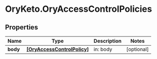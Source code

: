 # OryKeto.OryAccessControlPolicies

## Properties
Name | Type | Description | Notes
------------ | ------------- | ------------- | -------------
**body** | [**[OryAccessControlPolicy]**](OryAccessControlPolicy.md) | in: body | [optional] 


